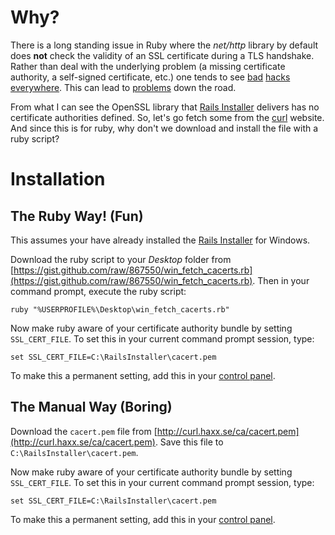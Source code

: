 # Why?

There is a long standing issue in Ruby where the *net/http* library by default does **not** check the validity of an SSL certificate during a TLS handshake. Rather than deal with the underlying problem (a missing certificate authority, a self-signed certificate, etc.) one tends to see [bad](http://stackoverflow.com/questions/1555006/how-do-i-tell-rubys-openssl-library-to-ignore-a-self-signed-certificate-error) [hacks](http://www.ruby-forum.com/topic/129530) [everywhere](http://www.peterkrantz.com/2007/open-uri-cert-verification/). This can lead to [problems](http://www.rubyinside.com/how-to-cure-nethttps-risky-default-https-behavior-4010.html) down the road.

From what I can see the OpenSSL library that [Rails Installer](http://railsinstaller.org) delivers has no certificate authorities defined. So, let's go fetch some from the [curl](http://curl.haxx.se/ca/) website. And since this is for ruby, why don't we download and install the file with a ruby script?

# Installation

## The Ruby Way! (Fun)

This assumes your have already installed the [Rails Installer](http://railsinstaller.org) for Windows.

Download the ruby script to your *Desktop* folder from [https://gist.github.com/raw/867550/win_fetch_cacerts.rb](https://gist.github.com/raw/867550/win_fetch_cacerts.rb). Then in your command prompt, execute the ruby script:

    ruby "%USERPROFILE%\Desktop\win_fetch_cacerts.rb"

Now make ruby aware of your certificate authority bundle by setting `SSL_CERT_FILE`. To set this in your current command prompt session, type:

    set SSL_CERT_FILE=C:\RailsInstaller\cacert.pem

To make this a permanent setting, add this in your [control panel](http://www.microsoft.com/resources/documentation/windows/xp/all/proddocs/en-us/environment_variables.mspx?mfr=true).

## The Manual Way (Boring)

Download the `cacert.pem` file from [http://curl.haxx.se/ca/cacert.pem](http://curl.haxx.se/ca/cacert.pem). Save this file to `C:\RailsInstaller\cacert.pem`.

Now make ruby aware of your certificate authority bundle by setting `SSL_CERT_FILE`. To set this in your current command prompt session, type:

    set SSL_CERT_FILE=C:\RailsInstaller\cacert.pem

To make this a permanent setting, add this in your [control panel](http://www.microsoft.com/resources/documentation/windows/xp/all/proddocs/en-us/environment_variables.mspx?mfr=true).